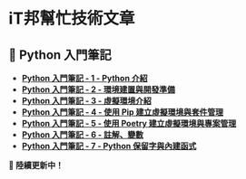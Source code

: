 # iT邦幫忙技術文章
## 🔹 Python 入門筆記
- **[Python 入門筆記 - 1 - Python 介紹](https://ithelp.ithome.com.tw/articles/10369699)**
- **[Python 入門筆記 - 2 - 環境建置與開發準備](https://ithelp.ithome.com.tw/articles/10369737)**
- **[Python 入門筆記 - 3 - 虛擬環境介紹](https://ithelp.ithome.com.tw/articles/10369738)**
- **[Python 入門筆記 - 4 - 使用 Pip 建立虛擬環境與套件管理](https://ithelp.ithome.com.tw/articles/10369739)**
- **[Python 入門筆記 - 5 - 使用 Poetry 建立虛擬環境與專案管理](https://ithelp.ithome.com.tw/articles/10369740)**
- **[Python 入門筆記 - 6 - 註解、變數](https://ithelp.ithome.com.tw/articles/10369795)**
- **[Python 入門筆記 - 7 - Python 保留字與內建函式](https://ithelp.ithome.com.tw/articles/10369799)**

**🚀 陸續更新中！** 